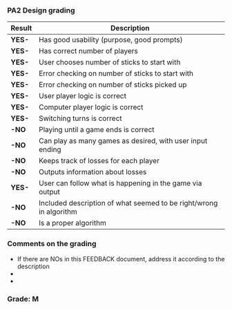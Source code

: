 ### PA2 Design grading


| Result  | Description                                      |
|---------|--------------------------------------------------|
| **YES-** | Has good usability (purpose, good prompts)      |
| **YES-** | Has correct number of players                   |
| **YES-** | User chooses number of sticks to start with     |
| **YES-** | Error checking on number of sticks to start with|
| **YES-** | Error checking on number of sticks picked up    |
| **YES-** | User player logic is correct                    |
| **YES-** | Computer player logic is correct                |
| **YES-** | Switching turns is correct                      |
| **-NO**  | Playing until a game ends is correct            |
| **-NO**  | Can play as many games as desired, with user input ending |
| **-NO**  | Keeps track of losses for each player           |
| **-NO**  | Outputs information about losses                |
| **YES-** | User can follow what is happening in the game via output |
| **-NO**  | Included description of what seemed to be right/wrong in algorithm |
| **-NO**  | Is a proper algorithm                           |

### Comments on the grading
- If there are NOs in this FEEDBACK document, address it according to the description
- 
- 
### Grade: M